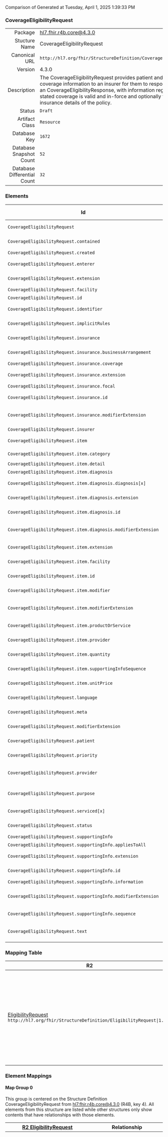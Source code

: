Comparison of 
Generated at Tuesday, April 1, 2025 1:39:33 PM

### CoverageEligibilityRequest

|      |     |
| ---: | --- |
| Package | hl7.fhir.r4b.core@4.3.0 |
| Stucture Name | CoverageEligibilityRequest |
| Canonical URL | `http://hl7.org/fhir/StructureDefinition/CoverageEligibilityRequest` |
| Version | 4.3.0 |
| Description | The CoverageEligibilityRequest provides patient and insurance coverage information to an insurer for them to respond, in the form of an CoverageEligibilityResponse, with information regarding whether the stated coverage is valid and in-force and optionally to provide the insurance details of the policy. |
| Status | `Draft` |
| Artifact Class | `Resource` |
| Database Key | `1672` |
| Database Snapshot Count | `52` |
| Database Differential Count | `32` |

### Elements

| Id | Path | Name | Base Path | Short | Cardinality | Collated Type | Binding Strength | Binding Value Set |
| -- | ---- | ---- | --------- | ----- | ----------- | ------------- | ---------------- | ----------------- |
| `CoverageEligibilityRequest` | `CoverageEligibilityRequest` | `CoverageEligibilityRequest` | CoverageEligibilityRequest | CoverageEligibilityRequest resource | 0..* | CoverageEligibilityRequest |  |  |
| `CoverageEligibilityRequest.contained` | `CoverageEligibilityRequest.contained` | `contained` | DomainResource.contained | Contained, inline Resources | 0..* | Resource |  |  |
| `CoverageEligibilityRequest.created` | `CoverageEligibilityRequest.created` | `created` | CoverageEligibilityRequest.created | Creation date | 1..1 | dateTime |  |  |
| `CoverageEligibilityRequest.enterer` | `CoverageEligibilityRequest.enterer` | `enterer` | CoverageEligibilityRequest.enterer | Author | 0..1 | Reference(http://hl7.org/fhir/StructureDefinition/Practitioner), Reference(http://hl7.org/fhir/StructureDefinition/PractitionerRole) |  |  |
| `CoverageEligibilityRequest.extension` | `CoverageEligibilityRequest.extension` | `extension` | DomainResource.extension | Additional content defined by implementations | 0..* | Extension |  |  |
| `CoverageEligibilityRequest.facility` | `CoverageEligibilityRequest.facility` | `facility` | CoverageEligibilityRequest.facility | Servicing facility | 0..1 | Reference(http://hl7.org/fhir/StructureDefinition/Location) |  |  |
| `CoverageEligibilityRequest.id` | `CoverageEligibilityRequest.id` | `id` | Resource.id | Logical id of this artifact | 0..1 | id |  |  |
| `CoverageEligibilityRequest.identifier` | `CoverageEligibilityRequest.identifier` | `identifier` | CoverageEligibilityRequest.identifier | Business Identifier for coverage eligiblity request | 0..* | Identifier |  |  |
| `CoverageEligibilityRequest.implicitRules` | `CoverageEligibilityRequest.implicitRules` | `implicitRules` | Resource.implicitRules | A set of rules under which this content was created | 0..1 | uri |  |  |
| `CoverageEligibilityRequest.insurance` | `CoverageEligibilityRequest.insurance` | `insurance` | CoverageEligibilityRequest.insurance | Patient insurance information | 0..* | BackboneElement |  |  |
| `CoverageEligibilityRequest.insurance.businessArrangement` | `CoverageEligibilityRequest.insurance.businessArrangement` | `businessArrangement` | CoverageEligibilityRequest.insurance.businessArrangement | Additional provider contract number | 0..1 | string |  |  |
| `CoverageEligibilityRequest.insurance.coverage` | `CoverageEligibilityRequest.insurance.coverage` | `coverage` | CoverageEligibilityRequest.insurance.coverage | Insurance information | 1..1 | Reference(http://hl7.org/fhir/StructureDefinition/Coverage) |  |  |
| `CoverageEligibilityRequest.insurance.extension` | `CoverageEligibilityRequest.insurance.extension` | `extension` | Element.extension | Additional content defined by implementations | 0..* | Extension |  |  |
| `CoverageEligibilityRequest.insurance.focal` | `CoverageEligibilityRequest.insurance.focal` | `focal` | CoverageEligibilityRequest.insurance.focal | Applicable coverage | 0..1 | boolean |  |  |
| `CoverageEligibilityRequest.insurance.id` | `CoverageEligibilityRequest.insurance.id` | `id` | Element.id | Unique id for inter-element referencing | 0..1 | id |  |  |
| `CoverageEligibilityRequest.insurance.modifierExtension` | `CoverageEligibilityRequest.insurance.modifierExtension` | `modifierExtension` | BackboneElement.modifierExtension | Extensions that cannot be ignored even if unrecognized | 0..* | Extension |  |  |
| `CoverageEligibilityRequest.insurer` | `CoverageEligibilityRequest.insurer` | `insurer` | CoverageEligibilityRequest.insurer | Coverage issuer | 1..1 | Reference(http://hl7.org/fhir/StructureDefinition/Organization) |  |  |
| `CoverageEligibilityRequest.item` | `CoverageEligibilityRequest.item` | `item` | CoverageEligibilityRequest.item | Item to be evaluated for eligibiity | 0..* | BackboneElement |  |  |
| `CoverageEligibilityRequest.item.category` | `CoverageEligibilityRequest.item.category` | `category` | CoverageEligibilityRequest.item.category | Benefit classification | 0..1 | CodeableConcept | `Example` | `http://hl7.org/fhir/ValueSet/ex-benefitcategory` |
| `CoverageEligibilityRequest.item.detail` | `CoverageEligibilityRequest.item.detail` | `detail` | CoverageEligibilityRequest.item.detail | Product or service details | 0..* | Reference(http://hl7.org/fhir/StructureDefinition/Resource) |  |  |
| `CoverageEligibilityRequest.item.diagnosis` | `CoverageEligibilityRequest.item.diagnosis` | `diagnosis` | CoverageEligibilityRequest.item.diagnosis | Applicable diagnosis | 0..* | BackboneElement |  |  |
| `CoverageEligibilityRequest.item.diagnosis.diagnosis[x]` | `CoverageEligibilityRequest.item.diagnosis.diagnosis[x]` | `diagnosis[x]` | CoverageEligibilityRequest.item.diagnosis.diagnosis[x] | Nature of illness or problem | 0..1 | CodeableConcept, Reference(http://hl7.org/fhir/StructureDefinition/Condition) | `Example` | `http://hl7.org/fhir/ValueSet/icd-10` |
| `CoverageEligibilityRequest.item.diagnosis.extension` | `CoverageEligibilityRequest.item.diagnosis.extension` | `extension` | Element.extension | Additional content defined by implementations | 0..* | Extension |  |  |
| `CoverageEligibilityRequest.item.diagnosis.id` | `CoverageEligibilityRequest.item.diagnosis.id` | `id` | Element.id | Unique id for inter-element referencing | 0..1 | id |  |  |
| `CoverageEligibilityRequest.item.diagnosis.modifierExtension` | `CoverageEligibilityRequest.item.diagnosis.modifierExtension` | `modifierExtension` | BackboneElement.modifierExtension | Extensions that cannot be ignored even if unrecognized | 0..* | Extension |  |  |
| `CoverageEligibilityRequest.item.extension` | `CoverageEligibilityRequest.item.extension` | `extension` | Element.extension | Additional content defined by implementations | 0..* | Extension |  |  |
| `CoverageEligibilityRequest.item.facility` | `CoverageEligibilityRequest.item.facility` | `facility` | CoverageEligibilityRequest.item.facility | Servicing facility | 0..1 | Reference(http://hl7.org/fhir/StructureDefinition/Location), Reference(http://hl7.org/fhir/StructureDefinition/Organization) |  |  |
| `CoverageEligibilityRequest.item.id` | `CoverageEligibilityRequest.item.id` | `id` | Element.id | Unique id for inter-element referencing | 0..1 | id |  |  |
| `CoverageEligibilityRequest.item.modifier` | `CoverageEligibilityRequest.item.modifier` | `modifier` | CoverageEligibilityRequest.item.modifier | Product or service billing modifiers | 0..* | CodeableConcept | `Example` | `http://hl7.org/fhir/ValueSet/claim-modifiers` |
| `CoverageEligibilityRequest.item.modifierExtension` | `CoverageEligibilityRequest.item.modifierExtension` | `modifierExtension` | BackboneElement.modifierExtension | Extensions that cannot be ignored even if unrecognized | 0..* | Extension |  |  |
| `CoverageEligibilityRequest.item.productOrService` | `CoverageEligibilityRequest.item.productOrService` | `productOrService` | CoverageEligibilityRequest.item.productOrService | Billing, service, product, or drug code | 0..1 | CodeableConcept | `Example` | `http://hl7.org/fhir/ValueSet/service-uscls` |
| `CoverageEligibilityRequest.item.provider` | `CoverageEligibilityRequest.item.provider` | `provider` | CoverageEligibilityRequest.item.provider | Perfoming practitioner | 0..1 | Reference(http://hl7.org/fhir/StructureDefinition/Practitioner), Reference(http://hl7.org/fhir/StructureDefinition/PractitionerRole) |  |  |
| `CoverageEligibilityRequest.item.quantity` | `CoverageEligibilityRequest.item.quantity` | `quantity` | CoverageEligibilityRequest.item.quantity | Count of products or services | 0..1 | Quantity[http://hl7.org/fhir/StructureDefinition/SimpleQuantity] |  |  |
| `CoverageEligibilityRequest.item.supportingInfoSequence` | `CoverageEligibilityRequest.item.supportingInfoSequence` | `supportingInfoSequence` | CoverageEligibilityRequest.item.supportingInfoSequence | Applicable exception or supporting information | 0..* | positiveInt |  |  |
| `CoverageEligibilityRequest.item.unitPrice` | `CoverageEligibilityRequest.item.unitPrice` | `unitPrice` | CoverageEligibilityRequest.item.unitPrice | Fee, charge or cost per item | 0..1 | Money |  |  |
| `CoverageEligibilityRequest.language` | `CoverageEligibilityRequest.language` | `language` | Resource.language | Language of the resource content | 0..1 | code | `Required` | `http://hl7.org/fhir/ValueSet/all-languages` |
| `CoverageEligibilityRequest.meta` | `CoverageEligibilityRequest.meta` | `meta` | Resource.meta | Metadata about the resource | 0..1 | Meta |  |  |
| `CoverageEligibilityRequest.modifierExtension` | `CoverageEligibilityRequest.modifierExtension` | `modifierExtension` | DomainResource.modifierExtension | Extensions that cannot be ignored | 0..* | Extension |  |  |
| `CoverageEligibilityRequest.patient` | `CoverageEligibilityRequest.patient` | `patient` | CoverageEligibilityRequest.patient | Intended recipient of products and services | 1..1 | Reference(http://hl7.org/fhir/StructureDefinition/Patient) |  |  |
| `CoverageEligibilityRequest.priority` | `CoverageEligibilityRequest.priority` | `priority` | CoverageEligibilityRequest.priority | Desired processing priority | 0..1 | CodeableConcept | `Example` | `http://hl7.org/fhir/ValueSet/process-priority` |
| `CoverageEligibilityRequest.provider` | `CoverageEligibilityRequest.provider` | `provider` | CoverageEligibilityRequest.provider | Party responsible for the request | 0..1 | Reference(http://hl7.org/fhir/StructureDefinition/Organization), Reference(http://hl7.org/fhir/StructureDefinition/Practitioner), Reference(http://hl7.org/fhir/StructureDefinition/PractitionerRole) |  |  |
| `CoverageEligibilityRequest.purpose` | `CoverageEligibilityRequest.purpose` | `purpose` | CoverageEligibilityRequest.purpose | auth-requirements \| benefits \| discovery \| validation | 1..* | code | `Required` | `http://hl7.org/fhir/ValueSet/eligibilityrequest-purpose|4.3.0` |
| `CoverageEligibilityRequest.serviced[x]` | `CoverageEligibilityRequest.serviced[x]` | `serviced[x]` | CoverageEligibilityRequest.serviced[x] | Estimated date or dates of service | 0..1 | date, Period |  |  |
| `CoverageEligibilityRequest.status` | `CoverageEligibilityRequest.status` | `status` | CoverageEligibilityRequest.status | active \| cancelled \| draft \| entered-in-error | 1..1 | code | `Required` | `http://hl7.org/fhir/ValueSet/fm-status|4.3.0` |
| `CoverageEligibilityRequest.supportingInfo` | `CoverageEligibilityRequest.supportingInfo` | `supportingInfo` | CoverageEligibilityRequest.supportingInfo | Supporting information | 0..* | BackboneElement |  |  |
| `CoverageEligibilityRequest.supportingInfo.appliesToAll` | `CoverageEligibilityRequest.supportingInfo.appliesToAll` | `appliesToAll` | CoverageEligibilityRequest.supportingInfo.appliesToAll | Applies to all items | 0..1 | boolean |  |  |
| `CoverageEligibilityRequest.supportingInfo.extension` | `CoverageEligibilityRequest.supportingInfo.extension` | `extension` | Element.extension | Additional content defined by implementations | 0..* | Extension |  |  |
| `CoverageEligibilityRequest.supportingInfo.id` | `CoverageEligibilityRequest.supportingInfo.id` | `id` | Element.id | Unique id for inter-element referencing | 0..1 | id |  |  |
| `CoverageEligibilityRequest.supportingInfo.information` | `CoverageEligibilityRequest.supportingInfo.information` | `information` | CoverageEligibilityRequest.supportingInfo.information | Data to be provided | 1..1 | Reference(http://hl7.org/fhir/StructureDefinition/Resource) |  |  |
| `CoverageEligibilityRequest.supportingInfo.modifierExtension` | `CoverageEligibilityRequest.supportingInfo.modifierExtension` | `modifierExtension` | BackboneElement.modifierExtension | Extensions that cannot be ignored even if unrecognized | 0..* | Extension |  |  |
| `CoverageEligibilityRequest.supportingInfo.sequence` | `CoverageEligibilityRequest.supportingInfo.sequence` | `sequence` | CoverageEligibilityRequest.supportingInfo.sequence | Information instance identifier | 1..1 | positiveInt |  |  |
| `CoverageEligibilityRequest.text` | `CoverageEligibilityRequest.text` | `text` | DomainResource.text | Text summary of the resource, for human interpretation | 0..1 | Narrative |  |  |
### Mapping Table

| R2 | Comparison | R3 | Comparison | R4 | Comparison | R4B | Comparison | R5
| --- | --- | --- | --- | --- | --- | --- | --- | ---
| [EligibilityRequest](/docs/R2/Resources/EligibilityRequest.md)<br/> `http://hl7.org/fhir/StructureDefinition/EligibilityRequest\|1.0.2` | →→→→→→→<br/>`RelatedTo`<br/>- DBKey: `94`<br/>- Reviewed: `n/a`<br/>- By: `n/a`<br/>→→→→→→→<hr/>←←←←←←←<br/>`SourceIsBroaderThanTarget`<br/>- DBKey: `261`<br/>- Reviewed: `n/a`<br/>- By: `n/a`<br/>←←←←←←←| [EligibilityRequest](/docs/R3/Resources/EligibilityRequest.md)<br/> `http://hl7.org/fhir/StructureDefinition/EligibilityRequest\|3.0.2` | →→→→→→→<br/>`RelatedTo`<br/>- DBKey: `444`<br/>- Reviewed: `n/a`<br/>- By: `n/a`<br/>→→→→→→→<hr/>←←←←←←←<br/>`SourceIsBroaderThanTarget`<br/>- DBKey: `639`<br/>- Reviewed: `n/a`<br/>- By: `n/a`<br/>←←←←←←←| [CoverageEligibilityRequest](/docs/R4/Resources/CoverageEligibilityRequest.md)<br/> `http://hl7.org/fhir/StructureDefinition/CoverageEligibilityRequest\|4.0.1` | →→→→→→→<br/>`Equivalent`<br/>- DBKey: `1449`<br/>- Reviewed: `n/a`<br/>- By: `n/a`<br/>→→→→→→→<hr/>←←←←←←←<br/>`Equivalent`<br/>- DBKey: `1450`<br/>- Reviewed: `n/a`<br/>- By: `n/a`<br/>←←←←←←←| [CoverageEligibilityRequest](/docs/R4B/Resources/CoverageEligibilityRequest.md)<br/> `http://hl7.org/fhir/StructureDefinition/CoverageEligibilityRequest\|4.3.0` | →→→→→→→<br/>`SourceIsNarrowerThanTarget`<br/>- DBKey: `959`<br/>- Reviewed: `n/a`<br/>- By: `n/a`<br/>→→→→→→→<hr/>←←←←←←←<br/>`SourceIsBroaderThanTarget`<br/>- DBKey: `1188`<br/>- Reviewed: `n/a`<br/>- By: `n/a`<br/>←←←←←←←| [CoverageEligibilityRequest](/docs/R5/Resources/CoverageEligibilityRequest.md)<br/> `http://hl7.org/fhir/StructureDefinition/CoverageEligibilityRequest\|5.0.0` 

### Element Mappings


#### Map Group 0

This group is centered on the Structure Definition CoverageEligibilityRequest from hl7.fhir.r4b.core@4.3.0 (R4B, key 4).
All elements from this structure are listed while other structures only show contents that have relationships with those elements.

| [R2 EligibilityRequest](/docs/R2/Resources/EligibilityRequest.md)| Relationship | [R3 EligibilityRequest](/docs/R3/Resources/EligibilityRequest.md)| Relationship | [R4 CoverageEligibilityRequest](/docs/R4/Resources/CoverageEligibilityRequest.md)| Relationship | R4B CoverageEligibilityRequest| Relationship | [R5 CoverageEligibilityRequest](/docs/R5/Resources/CoverageEligibilityRequest.md)
| --- | --- | --- | --- | --- | --- | --- | --- | ---
| | | | | `CoverageEligibilityRequest`| _Equivalent_<br/>(25109/25110)| **`CoverageEligibilityRequest`**| →→→→ _SourceIsNarrowerThanTarget_ →→→→ <br/>(40144)<hr/>←←←← _SourceIsBroaderThanTarget_ ←←←← <br/>(40145)| `CoverageEligibilityRequest`
| | | | | `CoverageEligibilityRequest.id`| _Equivalent_<br/>(25111/25112)| **`CoverageEligibilityRequest.id`**| _Equivalent_<br/>(40146/40147)| `CoverageEligibilityRequest.id`
| | | | | `CoverageEligibilityRequest.meta`| _Equivalent_<br/>(25113/25114)| **`CoverageEligibilityRequest.meta`**| _Equivalent_<br/>(40148/40149)| `CoverageEligibilityRequest.meta`
| | | | | `CoverageEligibilityRequest.implicitRules`| _Equivalent_<br/>(25115/25116)| **`CoverageEligibilityRequest.implicitRules`**| _Equivalent_<br/>(40150/40151)| `CoverageEligibilityRequest.implicitRules`
| | | | | `CoverageEligibilityRequest.language`| _Equivalent_<br/>(25117/25118)| **`CoverageEligibilityRequest.language`**| _Equivalent_<br/>(40152/40153)| `CoverageEligibilityRequest.language`
| | | | | `CoverageEligibilityRequest.text`| _Equivalent_<br/>(25119/25120)| **`CoverageEligibilityRequest.text`**| _Equivalent_<br/>(40154/40155)| `CoverageEligibilityRequest.text`
| | | | | `CoverageEligibilityRequest.contained`| _Equivalent_<br/>(25121/25122)| **`CoverageEligibilityRequest.contained`**| _Equivalent_<br/>(40156/40157)| `CoverageEligibilityRequest.contained`
| | | | | `CoverageEligibilityRequest.extension`| _Equivalent_<br/>(25123/25124)| **`CoverageEligibilityRequest.extension`**| _Equivalent_<br/>(40158/40159)| `CoverageEligibilityRequest.extension`
| | | | | `CoverageEligibilityRequest.modifierExtension`| _Equivalent_<br/>(25125/25126)| **`CoverageEligibilityRequest.modifierExtension`**| _Equivalent_<br/>(40160/40161)| `CoverageEligibilityRequest.modifierExtension`
| | | | | `CoverageEligibilityRequest.identifier`| _Equivalent_<br/>(25127/25128)| **`CoverageEligibilityRequest.identifier`**| _Equivalent_<br/>(40162/40163)| `CoverageEligibilityRequest.identifier`
| | | | | `CoverageEligibilityRequest.status`| _Equivalent_<br/>(25129/25130)| **`CoverageEligibilityRequest.status`**| _Equivalent_<br/>(40164/40165)| `CoverageEligibilityRequest.status`
| | | | | `CoverageEligibilityRequest.priority`| _Equivalent_<br/>(25131/25132)| **`CoverageEligibilityRequest.priority`**| _Equivalent_<br/>(40166/40167)| `CoverageEligibilityRequest.priority`
| | | | | `CoverageEligibilityRequest.purpose`| _Equivalent_<br/>(25133/25134)| **`CoverageEligibilityRequest.purpose`**| _Equivalent_<br/>(40168/40169)| `CoverageEligibilityRequest.purpose`
| | | | | `CoverageEligibilityRequest.patient`| _Equivalent_<br/>(25135/25136)| **`CoverageEligibilityRequest.patient`**| _Equivalent_<br/>(40170/40171)| `CoverageEligibilityRequest.patient`
| | | | | `CoverageEligibilityRequest.serviced[x]`| _Equivalent_<br/>(25137/25138)| **`CoverageEligibilityRequest.serviced[x]`**| _Equivalent_<br/>(40172/40173)| `CoverageEligibilityRequest.serviced[x]`
| | | | | `CoverageEligibilityRequest.created`| _Equivalent_<br/>(25139/25140)| **`CoverageEligibilityRequest.created`**| _Equivalent_<br/>(40174/40175)| `CoverageEligibilityRequest.created`
| | | | | `CoverageEligibilityRequest.enterer`| _Equivalent_<br/>(25141/25142)| **`CoverageEligibilityRequest.enterer`**| _Equivalent_<br/>(40176/40177)| `CoverageEligibilityRequest.enterer`
| `EligibilityRequest.organization`| →→→→ _SourceIsNarrowerThanTarget_ →→→→ <br/>(4968)<hr/>←←←← _SourceIsBroaderThanTarget_ ←←←← <br/>(4969)| `EligibilityRequest.organization`| →→→→ _RelatedTo_ →→→→ <br/>(1020)<hr/>←←←← _RelatedTo_ ←←←← <br/>(1453)| `CoverageEligibilityRequest.provider`| _Equivalent_<br/>(25143/25144)| **`CoverageEligibilityRequest.provider`**| _Equivalent_<br/>(40178/40179)| `CoverageEligibilityRequest.provider`
| | | | | `CoverageEligibilityRequest.insurer`| _Equivalent_<br/>(25145/25146)| **`CoverageEligibilityRequest.insurer`**| _Equivalent_<br/>(40180/40181)| `CoverageEligibilityRequest.insurer`
| | | | | `CoverageEligibilityRequest.facility`| _Equivalent_<br/>(25147/25148)| **`CoverageEligibilityRequest.facility`**| _Equivalent_<br/>(40182/40183)| `CoverageEligibilityRequest.facility`
| | | | | `CoverageEligibilityRequest.supportingInfo`| _Equivalent_<br/>(25149/25150)| **`CoverageEligibilityRequest.supportingInfo`**| _Equivalent_<br/>(40184/40185)| `CoverageEligibilityRequest.supportingInfo`
| | | | | `CoverageEligibilityRequest.supportingInfo.id`| _Equivalent_<br/>(25151/25152)| **`CoverageEligibilityRequest.supportingInfo.id`**| _Equivalent_<br/>(40186/40187)| `CoverageEligibilityRequest.supportingInfo.id`
| | | | | `CoverageEligibilityRequest.supportingInfo.extension`| _Equivalent_<br/>(25153/25154)| **`CoverageEligibilityRequest.supportingInfo.extension`**| _Equivalent_<br/>(40188/40189)| `CoverageEligibilityRequest.supportingInfo.extension`
| | | | | `CoverageEligibilityRequest.supportingInfo.modifierExtension`| _Equivalent_<br/>(25155/25156)| **`CoverageEligibilityRequest.supportingInfo.modifierExtension`**| _Equivalent_<br/>(40190/40191)| `CoverageEligibilityRequest.supportingInfo.modifierExtension`
| | | | | `CoverageEligibilityRequest.supportingInfo.sequence`| _Equivalent_<br/>(25157/25158)| **`CoverageEligibilityRequest.supportingInfo.sequence`**| _Equivalent_<br/>(40192/40193)| `CoverageEligibilityRequest.supportingInfo.sequence`
| | | | | `CoverageEligibilityRequest.supportingInfo.information`| _Equivalent_<br/>(25159/25160)| **`CoverageEligibilityRequest.supportingInfo.information`**| _Equivalent_<br/>(40194/40195)| `CoverageEligibilityRequest.supportingInfo.information`
| | | | | `CoverageEligibilityRequest.supportingInfo.appliesToAll`| _Equivalent_<br/>(25161/25162)| **`CoverageEligibilityRequest.supportingInfo.appliesToAll`**| _Equivalent_<br/>(40196/40197)| `CoverageEligibilityRequest.supportingInfo.appliesToAll`
| | | | | `CoverageEligibilityRequest.insurance`| _Equivalent_<br/>(25163/25164)| **`CoverageEligibilityRequest.insurance`**| _Equivalent_<br/>(40198/40199)| `CoverageEligibilityRequest.insurance`
| | | | | `CoverageEligibilityRequest.insurance.id`| _Equivalent_<br/>(25165/25166)| **`CoverageEligibilityRequest.insurance.id`**| _Equivalent_<br/>(40200/40201)| `CoverageEligibilityRequest.insurance.id`
| | | | | `CoverageEligibilityRequest.insurance.extension`| _Equivalent_<br/>(25167/25168)| **`CoverageEligibilityRequest.insurance.extension`**| _Equivalent_<br/>(40202/40203)| `CoverageEligibilityRequest.insurance.extension`
| | | | | `CoverageEligibilityRequest.insurance.modifierExtension`| _Equivalent_<br/>(25169/25170)| **`CoverageEligibilityRequest.insurance.modifierExtension`**| _Equivalent_<br/>(40204/40205)| `CoverageEligibilityRequest.insurance.modifierExtension`
| | | | | `CoverageEligibilityRequest.insurance.focal`| _Equivalent_<br/>(25171/25172)| **`CoverageEligibilityRequest.insurance.focal`**| _Equivalent_<br/>(40206/40207)| `CoverageEligibilityRequest.insurance.focal`
| | | `EligibilityRequest.coverage`| →→→→ _SourceIsNarrowerThanTarget_ →→→→ <br/>(1019)<hr/>←←←← _SourceIsBroaderThanTarget_ ←←←← <br/>(1452)| `CoverageEligibilityRequest.insurance.coverage`| _Equivalent_<br/>(25173/25174)| **`CoverageEligibilityRequest.insurance.coverage`**| _Equivalent_<br/>(40208/40209)| `CoverageEligibilityRequest.insurance.coverage`
| | | `EligibilityRequest.businessArrangement`| _Equivalent_<br/>(1018/1451)| `CoverageEligibilityRequest.insurance.businessArrangement`| _Equivalent_<br/>(25175/25176)| **`CoverageEligibilityRequest.insurance.businessArrangement`**| _Equivalent_<br/>(40210/40211)| `CoverageEligibilityRequest.insurance.businessArrangement`
| | | | | `CoverageEligibilityRequest.item`| _Equivalent_<br/>(25177/25178)| **`CoverageEligibilityRequest.item`**| _Equivalent_<br/>(40212/40213)| `CoverageEligibilityRequest.item`
| | | | | `CoverageEligibilityRequest.item.id`| _Equivalent_<br/>(25179/25180)| **`CoverageEligibilityRequest.item.id`**| _Equivalent_<br/>(40214/40215)| `CoverageEligibilityRequest.item.id`
| | | | | `CoverageEligibilityRequest.item.extension`| _Equivalent_<br/>(25181/25182)| **`CoverageEligibilityRequest.item.extension`**| _Equivalent_<br/>(40216/40217)| `CoverageEligibilityRequest.item.extension`
| | | | | `CoverageEligibilityRequest.item.modifierExtension`| _Equivalent_<br/>(25183/25184)| **`CoverageEligibilityRequest.item.modifierExtension`**| _Equivalent_<br/>(40218/40219)| `CoverageEligibilityRequest.item.modifierExtension`
| | | | | `CoverageEligibilityRequest.item.supportingInfoSequence`| _Equivalent_<br/>(25185/25186)| **`CoverageEligibilityRequest.item.supportingInfoSequence`**| _Equivalent_<br/>(40220/40221)| `CoverageEligibilityRequest.item.supportingInfoSequence`
| | | | | `CoverageEligibilityRequest.item.category`| _Equivalent_<br/>(25187/25188)| **`CoverageEligibilityRequest.item.category`**| _Equivalent_<br/>(40222/40223)| `CoverageEligibilityRequest.item.category`
| | | | | `CoverageEligibilityRequest.item.productOrService`| _Equivalent_<br/>(25189/25190)| **`CoverageEligibilityRequest.item.productOrService`**| _Equivalent_<br/>(40224/40225)| `CoverageEligibilityRequest.item.productOrService`
| | | | | `CoverageEligibilityRequest.item.modifier`| _Equivalent_<br/>(25191/25192)| **`CoverageEligibilityRequest.item.modifier`**| _Equivalent_<br/>(40226/40227)| `CoverageEligibilityRequest.item.modifier`
| | | | | `CoverageEligibilityRequest.item.provider`| _Equivalent_<br/>(25193/25194)| **`CoverageEligibilityRequest.item.provider`**| _Equivalent_<br/>(40228/40229)| `CoverageEligibilityRequest.item.provider`
| | | | | `CoverageEligibilityRequest.item.quantity`| _Equivalent_<br/>(25195/25196)| **`CoverageEligibilityRequest.item.quantity`**| _Equivalent_<br/>(40230/40231)| `CoverageEligibilityRequest.item.quantity`
| | | | | `CoverageEligibilityRequest.item.unitPrice`| _Equivalent_<br/>(25197/25198)| **`CoverageEligibilityRequest.item.unitPrice`**| _Equivalent_<br/>(40232/40233)| `CoverageEligibilityRequest.item.unitPrice`
| | | | | `CoverageEligibilityRequest.item.facility`| _Equivalent_<br/>(25199/25200)| **`CoverageEligibilityRequest.item.facility`**| _Equivalent_<br/>(40234/40235)| `CoverageEligibilityRequest.item.facility`
| | | | | `CoverageEligibilityRequest.item.diagnosis`| _Equivalent_<br/>(25201/25202)| **`CoverageEligibilityRequest.item.diagnosis`**| _Equivalent_<br/>(40236/40237)| `CoverageEligibilityRequest.item.diagnosis`
| | | | | `CoverageEligibilityRequest.item.diagnosis.id`| _Equivalent_<br/>(25203/25204)| **`CoverageEligibilityRequest.item.diagnosis.id`**| _Equivalent_<br/>(40238/40239)| `CoverageEligibilityRequest.item.diagnosis.id`
| | | | | `CoverageEligibilityRequest.item.diagnosis.extension`| _Equivalent_<br/>(25205/25206)| **`CoverageEligibilityRequest.item.diagnosis.extension`**| _Equivalent_<br/>(40240/40241)| `CoverageEligibilityRequest.item.diagnosis.extension`
| | | | | `CoverageEligibilityRequest.item.diagnosis.modifierExtension`| _Equivalent_<br/>(25207/25208)| **`CoverageEligibilityRequest.item.diagnosis.modifierExtension`**| _Equivalent_<br/>(40242/40243)| `CoverageEligibilityRequest.item.diagnosis.modifierExtension`
| | | | | `CoverageEligibilityRequest.item.diagnosis.diagnosis[x]`| _Equivalent_<br/>(25209/25210)| **`CoverageEligibilityRequest.item.diagnosis.diagnosis[x]`**| _Equivalent_<br/>(40244/40245)| `CoverageEligibilityRequest.item.diagnosis.diagnosis[x]`
| | | | | `CoverageEligibilityRequest.item.detail`| _Equivalent_<br/>(25211/25212)| **`CoverageEligibilityRequest.item.detail`**| _Equivalent_<br/>(40246/40247)| `CoverageEligibilityRequest.item.detail`
| *1 of 16 elements used* | | *3 of 24 elements used* | | *52 of 52 elements used* | | *52 of 52 elements used* | | *52 of 58 elements used* 

